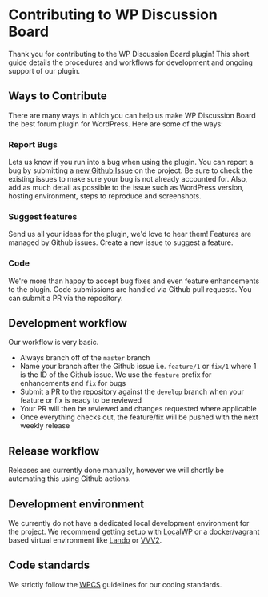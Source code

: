 # Contributing to WP Discussion Board

Thank you for contributing to the WP Discussion Board plugin! This short guide details the procedures and workflows for development and ongoing support of our plugin.

## Ways to Contribute

There are many ways in which you can help us make WP Discussion Board the best forum plugin for WordPress. Here are some of the ways:

### Report Bugs

Lets us know if you run into a bug when using the plugin. You can report a bug by submitting a [new Github Issue](https://github.com/wpdiscussionboard/wp-discussion-board/issues/new) on the project. Be sure to check the existing issues to make sure your bug is not already accounted for. Also, add as much detail as possible to the issue such as WordPress version, hosting environment, steps to reproduce and screenshots.

### Suggest features

Send us all your ideas for the plugin, we'd love to hear them! Features are managed by Github issues. Create a new issue to suggest a feature.

### Code

We're more than happy to accept bug fixes and even feature enhancements to the plugin. Code submissions are handled via Github pull requests. You can submit a PR via the repository.

## Development workflow

Our workflow is very basic.

- Always branch off of the `master` branch
- Name your branch after the Github issue i.e. `feature/1` or `fix/1` where 1 is the ID of the Github issue. We use the `feature` prefix for enhancements and `fix` for bugs
- Submit a PR to the repository against the `develop` branch when your feature or fix is ready to be reviewed
- Your PR will then be reviewed and changes requested where applicable
- Once everything checks out, the feature/fix will be pushed with the next weekly release

## Release workflow

Releases are currently done manually, however we will shortly be automating this using Github actions.

## Development environment

We currently do not have a dedicated local development environment for the project. We recommend getting setup with [LocalWP](https://localwp.com/) or a docker/vagrant based virtual environment like [Lando](https://lando.dev/) or [VVV2](https://varyingvagrantvagrants.org/).

## Code standards

We strictly follow the [WPCS](https://github.com/WordPress/WordPress-Coding-Standards) guidelines for our coding standards.
